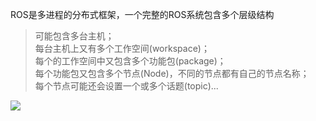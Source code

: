 ROS是多进程的分布式框架，一个完整的ROS系统包含多个层级结构

> 可能包含多台主机；  
> 每台主机上又有多个工作空间(workspace)；  
> 每个的工作空间中又包含多个功能包(package)；  
> 每个功能包又包含多个节点(Node)，不同的节点都有自己的节点名称；  
> 每个节点可能还会设置一个或多个话题(topic)...

![](Readme.png)


